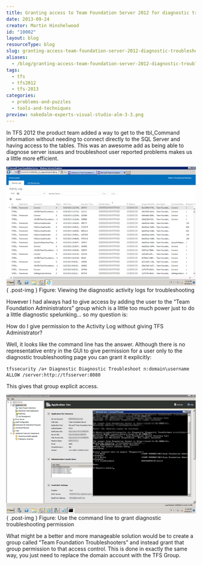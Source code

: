 ```yaml
---
title: Granting access to Team Foundation Server 2012 for diagnostic troubleshooting
date: 2013-09-24
creator: Martin Hinshelwood
id: "10002"
layout: blog
resourceType: blog
slug: granting-access-team-foundation-server-2012-diagnostic-troubleshooting
aliases:
  - /blog/granting-access-team-foundation-server-2012-diagnostic-troubleshooting
tags:
  - tfs
  - tfs2012
  - tfs-2013
categories:
  - problems-and-puzzles
  - tools-and-techniques
preview: nakedalm-experts-visual-studio-alm-3-3.png
---
```


In TFS 2012 the product team added a way to get to the tbl_Command information without needing to connect directly to the SQL Server and having access to the tables. This was an awesome add as being able to diagnose server issues and troubleshoot user reported problems makes us a little more efficient.

![image](images/image11-1-1.png "image")  
{ .post-img }
Figure: Viewing the diagnostic activity logs for troubleshooting

However I had always had to give access by adding the user to the “Team Foundation Administrators” group which is a little too much power just to do a little diagnostic spelunking… so my question is:

How do I give permission to the Activity Log without giving TFS Administrator?

Well, it looks like the command line has the answer. Although there is no representative entry in the GUI to give permission for a user only to the diagnostic troubleshooting page you can grant it explicitly:

```
tfssecurity /a+ Diagnostic Diagnostic Troubleshoot n:domain\username ALLOW /server:http://tfsserver:8080

```

This gives that group explicit access.

![image](images/image12-2-2.png "image")  
{ .post-img }
Figure: Use the command line to grant diagnostic troubleshooting permission

What might be a better and more manageable solution would be to create a group called “Team Foundation Troubleshooters” and instead grant that group permission to that access control. This is done in exactly the same way, you just need to replace the domain account with the TFS Group.
